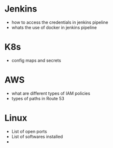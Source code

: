 
# Jenkins
- how to access the credentials in jenkins pipeline
- whats the use of docker in jenkins pipeline

# K8s
- config maps and secrets

# AWS
- what are different types of IAM policies
- types of paths in Route 53

# Linux
- List of open ports
- List of softwares installed
- 